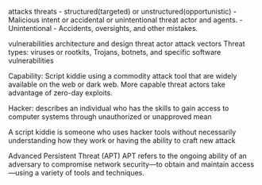 attacks
threats
	- structured(targeted) or unstructured(opportunistic)
	- Malicious intent or accidental or unintentional threat actor and agents. 
	- Unintentional
		- Accidents, oversights, and other mistakes.
	
	
vulnerabilities
architecture and design
threat actor
attack vectors
Threat types:   viruses or rootkits, Trojans, botnets, and specific software vulnerabilities

Capability:  Script kiddie using a commodity attack tool that are widely available on the web or dark web.  More capable threat actors take advantage of zero-day exploits.

Hacker: describes an individual who has the skills to gain access to computer systems through unauthorized or unapproved mean

A script kiddie is someone who uses hacker tools without necessarily understanding how they work or having the ability to craft new attack

Advanced Persistent Threat (APT) APT refers to the ongoing ability of an adversary to compromise network security—to obtain and maintain access—using a variety of tools and techniques.